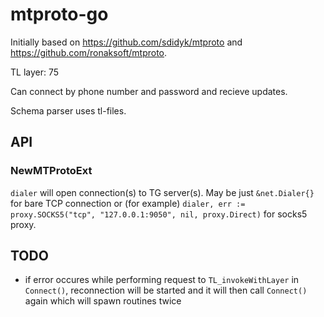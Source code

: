 # mtproto-go
Initially based on https://github.com/sdidyk/mtproto and https://github.com/ronaksoft/mtproto.

TL layer: 75

Can connect by phone number and password and recieve updates.

Schema parser uses tl-files.

## API
### NewMTProtoExt
`dialer` will open connection(s) to TG server(s).
May be just `&net.Dialer{}` for bare TCP connection or (for example)
`dialer, err := proxy.SOCKS5("tcp", "127.0.0.1:9050", nil, proxy.Direct)`
for socks5 proxy.

## TODO
* if error occures while performing request to `TL_invokeWithLayer` in `Connect()`, reconnection will be started and it will then call `Connect()` again which will spawn routines twice
